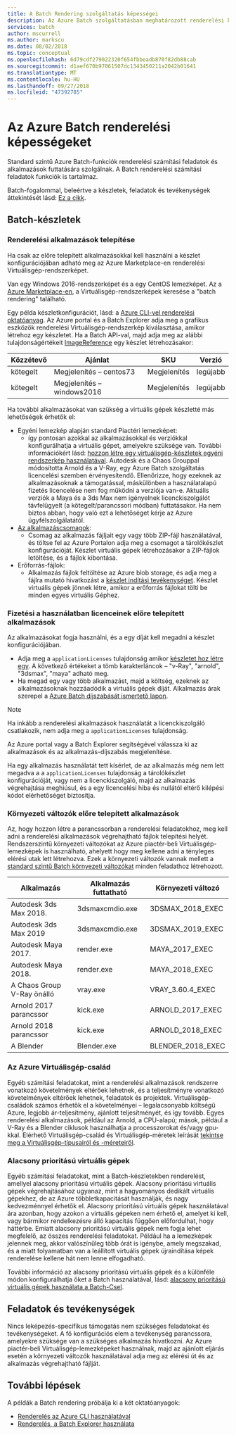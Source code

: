 ```yaml
---
title: A Batch Rendering szolgáltatás képességei
description: Az Azure Batch szolgáltatásban meghatározott renderelési képességeket
services: batch
author: mscurrell
ms.author: markscu
ms.date: 08/02/2018
ms.topic: conceptual
ms.openlocfilehash: 6d79cdf279022320f654fbbeadb870f82db88cab
ms.sourcegitcommit: d1aef670b97061507dc1343450211a2042b01641
ms.translationtype: MT
ms.contentlocale: hu-HU
ms.lasthandoff: 09/27/2018
ms.locfileid: "47392785"
---
```

# <a name="azure-batch-rendering-capabilities"></a>Az Azure Batch renderelési képességeket

Standard szintű Azure Batch-funkciók renderelési számítási feladatok és alkalmazások futtatására szolgálnak. A Batch renderelési számítási feladatok funkciók is tartalmaz.

Batch-fogalommal, beleértve a készletek, feladatok és tevékenységek áttekintését lásd: [Ez a cikk](https://docs.microsoft.com/azure/batch/batch-api-basics).

## <a name="batch-pools"></a>Batch-készletek

### <a name="rendering-application-installation"></a>Renderelési alkalmazások telepítése

Ha csak az előre telepített alkalmazásokkal kell használni a készlet konfigurációjában adható meg az Azure Marketplace-en renderelési Virtuálisgép-rendszerképet.

Van egy Windows 2016-rendszerképet és a egy CentOS lemezképet.  Az a [Azure Marketplace-en](https://azuremarketplace.microsoft.com), a Virtuálisgép-rendszerképek keresése a "batch rendering" található.

Egy példa készletkonfigurációt, lásd: a [Azure CLI-vel renderelési oktatóanyag](https://docs.microsoft.com/azure/batch/tutorial-rendering-cli).  Az Azure portal és a Batch Explorer adja meg a grafikus eszközök renderelési Virtuálisgép-rendszerkép kiválasztása, amikor létrehoz egy készletet.  Ha a Batch API-val, majd adja meg az alábbi tulajdonságértékeit [ImageReference](https://docs.microsoft.com/rest/api/batchservice/pool/add#imagereference) egy készlet létrehozásakor:

| Közzétevő | Ajánlat | SKU | Verzió |
|---------|---------|---------|--------|
| kötegelt | Megjelenítés – centos73 | Megjelenítés | legújabb |
| kötegelt | Megjelenítés – windows2016 | Megjelenítés | legújabb |

Ha további alkalmazásokat van szükség a virtuális gépek készletté más lehetőségek érhetők el:

* Egyéni lemezkép alapján standard Piactéri lemezképet:
  * így pontosan azokkal az alkalmazásokkal és verziókkal konfigurálhatja a virtuális gépet, amelyekre szüksége van. További információkért lásd: [hozzon létre egy virtuálisgép-készletek egyéni rendszerkép használatával](https://docs.microsoft.com/azure/batch/batch-custom-images). Autodesk és a Chaos Grouppal módosította Arnold és a V-Ray, egy Azure Batch szolgáltatás licencelési szemben érvényesítendő. Ellenőrizze, hogy ezeknek az alkalmazásoknak a támogatással, máskülönben a használatalapú fizetés licencelése nem fog működni a verziója van-e. Aktuális verziók a Maya és a 3ds Max nem igényelnek licenckiszolgálót távfelügyelt (a kötegelt/parancssori módban) futtatásakor. Ha nem biztos abban, hogy való ezt a lehetőséget kérje az Azure ügyfélszolgálatától.
* [Az alkalmazáscsomagok](https://docs.microsoft.com/azure/batch/batch-application-packages):
  * Csomag az alkalmazás fájljait egy vagy több ZIP-fájl használatával, és töltse fel az Azure Portalon adja meg a csomagot a tárolókészlet konfigurációját. Készlet virtuális gépek létrehozásakor a ZIP-fájlok letöltése, és a fájlok kibontása.
* Erőforrás-fájlok:
  * Alkalmazás fájlok feltöltése az Azure blob storage, és adja meg a fájlra mutató hivatkozást a [készlet indítási tevékenységet](https://docs.microsoft.com/rest/api/batchservice/pool/add#starttask). Készlet virtuális gépek jönnek létre, amikor a erőforrás fájlokat tölti be minden egyes virtuális Géphez.

### <a name="pay-for-use-licensing-for-pre-installed-applications"></a>Fizetési a használatban licenceinek előre telepített alkalmazások

Az alkalmazásokat fogja használni, és a egy díját kell megadni a készlet konfigurációjában.

* Adja meg a `applicationLicenses` tulajdonság amikor [készletet hoz létre egy](https://docs.microsoft.com/rest/api/batchservice/pool/add#request-body).  A következő értékeket a tömb karakterláncok – "v-Ray", "arnold", "3dsmax", "maya" adható meg.
* Ha megad egy vagy több alkalmazást, majd a költség, ezeknek az alkalmazásoknak hozzáadódik a virtuális gépek díját.  Alkalmazás árak szerepel a [Azure Batch díjszabását ismertető lapon](https://azure.microsoft.com/pricing/details/batch/#graphic-rendering).

> [!NOTE]
> Ha inkább a renderelési alkalmazások használatát a licenckiszolgáló csatlakozik, nem adja meg a `applicationLicenses` tulajdonság.

Az Azure portal vagy a Batch Explorer segítségével válassza ki az alkalmazások és az alkalmazás-díjszabás megjelenítése.

Ha egy alkalmazás használatát tett kísérlet, de az alkalmazás még nem lett megadva a a `applicationLicenses` tulajdonság a tárolókészlet konfigurációját, vagy nem a licenckiszolgáló, majd az alkalmazás végrehajtása meghiúsul, és a egy licencelési hiba és nullától eltérő kilépési kódot elérhetőséget biztosítja.

### <a name="environment-variables-for-pre-installed-applications"></a>Környezeti változók előre telepített alkalmazások

Az, hogy hozzon létre a parancssorban a renderelési feladatokhoz, meg kell adni a renderelési alkalmazások végrehajtható fájlok telepítési helyét.  Rendszerszintű környezeti változókat az Azure piactér-beli Virtuálisgép-lemezképek is használható, ahelyett hogy meg kellene adni a tényleges elérési utak lett létrehozva.  Ezek a környezeti változók vannak mellett a [standard szintű Batch környezeti változókat](https://docs.microsoft.com/azure/batch/batch-compute-node-environment-variables) minden feladathoz létrehozott.

|Alkalmazás|Alkalmazás futtatható|Környezeti változó|
|---------|---------|---------|
|Autodesk 3ds Max 2018.|3dsmaxcmdio.exe|3DSMAX_2018_EXEC|
|Autodesk 3ds Max 2019|3dsmaxcmdio.exe|3DSMAX_2019_EXEC|
|Autodesk Maya 2017.|render.exe|MAYA_2017_EXEC|
|Autodesk Maya 2018.|render.exe|MAYA_2018_EXEC|
|A Chaos Group V-Ray önálló|vray.exe|VRAY_3.60.4_EXEC|
Arnold 2017 parancssor|kick.exe|ARNOLD_2017_EXEC|
|Arnold 2018 parancssor|kick.exe|ARNOLD_2018_EXEC|
|A Blender|Blender.exe|BLENDER_2018_EXEC|

### <a name="azure-vm-families"></a>Az Azure Virtuálisgép-család

Egyéb számítási feladatokat, mint a renderelési alkalmazások rendszerre vonatkozó követelmények eltérőek lehetnek, és a teljesítményre vonatkozó követelmények eltérőek lehetnek, feladatok és projektek.  Virtuálisgép-családok számos érhetők el a követelményei – legalacsonyabb költségű Azure, legjobb ár-teljesítmény, ajánlott teljesítményét, és így tovább.
Egyes renderelési alkalmazások, például az Arnold, a CPU-alapú; mások, például a V-Ray és a Blender ciklusok használhatja a processzorokat és/vagy gpu-kkal.
Elérhető Virtuálisgép-család és Virtuálisgép-méretek leírását [tekintse meg a Virtuálisgép-típusairól és -méreteiről](https://docs.microsoft.com/azure/virtual-machines/windows/sizes).

### <a name="low-priority-vms"></a>Alacsony prioritású virtuális gépek

Egyéb számítási feladatokat, mint a Batch-készletekben renderelést, amellyel alacsony prioritású virtuális gépek.  Alacsony prioritású virtuális gépek végrehajtásához ugyanaz, mint a hagyományos dedikált virtuális gépekhez, de az Azure többletkapacitását használják, és nagy kedvezménnyel érhetők el.  Alacsony prioritású virtuális gépek használatával ára azonban, hogy azokon a virtuális gépeken nem érhető el, amelyet ki kell, vagy bármikor rendelkezésre álló kapacitás függően előfordulhat, hogy háttérbe. Emiatt alacsony prioritású virtuális gépek nem fogja lehet megfelelő, az összes renderelési feladatokat. Például ha a lemezképek jelennek meg, akkor valószínűleg több órát is igénybe, amely megszakad, és a miatt folyamatban van a leállított virtuális gépek újraindítása képek renderelése kellene hát nem lenne elfogadható.

További információ az alacsony prioritású virtuális gépek és a különféle módon konfigurálhatja őket a Batch használatával, lásd: [alacsony prioritású virtuális gépek használata a Batch-Csel](https://docs.microsoft.com/azure/batch/batch-low-pri-vms).

## <a name="jobs-and-tasks"></a>Feladatok és tevékenységek

Nincs leképezés-specifikus támogatás nem szükséges feladatokat és tevékenységeket.  A fő konfigurációs elem a tevékenység parancssora, amelyekre szüksége van a szükséges alkalmazás hivatkozni.
Az Azure piactér-beli Virtuálisgép-lemezképeket használnak, majd az ajánlott eljárás esetén a környezeti változók használatával adja meg az elérési út és az alkalmazás végrehajtható fájlját.

## <a name="next-steps"></a>További lépések

A példák a Batch rendering próbálja ki a két oktatóanyagok:

* [Renderelés az Azure CLI használatával](https://docs.microsoft.com/azure/batch/tutorial-rendering-cli)
* [Renderelés, a Batch Explorer használata](https://docs.microsoft.com/azure/batch/tutorial-rendering-batchexplorer-blender)
